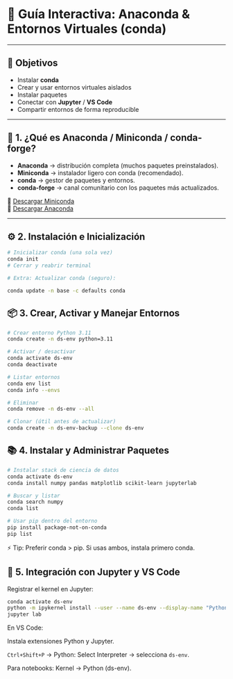 # 📘 Guía Interactiva: Anaconda & Entornos Virtuales (conda)
---
## 🎯 Objetivos
- Instalar **conda**  
- Crear y usar entornos virtuales aislados  
- Instalar paquetes  
- Conectar con **Jupyter** / **VS Code**  
- Compartir entornos de forma reproducible  

---

## 🐍 1. ¿Qué es Anaconda / Miniconda / conda-forge?
- **Anaconda** → distribución completa (muchos paquetes preinstalados).  
- **Miniconda** → instalador ligero con conda (recomendado).  
- **conda** → gestor de paquetes y entornos.  
- **conda-forge** → canal comunitario con los paquetes más actualizados.  

🔗 [Descargar Miniconda](https://docs.conda.io/en/latest/miniconda.html)  
🔗 [Descargar Anaconda](https://www.anaconda.com/download)  

---

## ⚙️ 2. Instalación e Inicialización
```bash
# Inicializar conda (una sola vez)
conda init
# Cerrar y reabrir terminal

# Extra: Actualizar conda (seguro):

conda update -n base -c defaults conda
```

## 📦 3. Crear, Activar y Manejar Entornos
```bash
# Crear entorno Python 3.11
conda create -n ds-env python=3.11

# Activar / desactivar
conda activate ds-env
conda deactivate

# Listar entornos
conda env list
conda info --envs

# Eliminar
conda remove -n ds-env --all

# Clonar (útil antes de actualizar)
conda create -n ds-env-backup --clone ds-env
```

## 📚 4. Instalar y Administrar Paquetes

```bash
# Instalar stack de ciencia de datos
conda activate ds-env
conda install numpy pandas matplotlib scikit-learn jupyterlab

# Buscar y listar
conda search numpy
conda list

# Usar pip dentro del entorno
pip install package-not-on-conda
pip list
```
⚡ Tip: Preferir conda > pip. Si usas ambos, instala primero conda.

## 📓 5. Integración con Jupyter y VS Code
Registrar el kernel en Jupyter:
```bash
conda activate ds-env
python -m ipykernel install --user --name ds-env --display-name "Python (ds-env)"
jupyter lab

```
En VS Code:

Instala extensiones Python y Jupyter.

``Ctrl+Shift+P`` → Python: Select Interpreter → selecciona ``ds-env``.

Para notebooks: Kernel → Python (ds-env).
